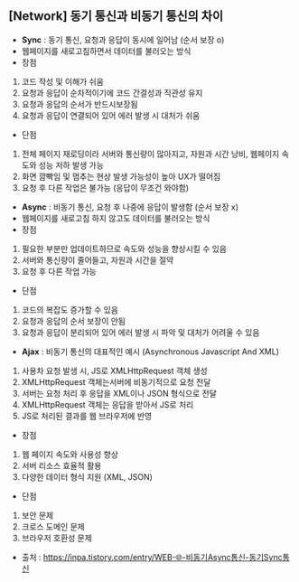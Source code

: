 ## [Network] 동기 통신과 비동기 통신의 차이
- **Sync** : 동기 통신, 요청과 응답이 동시에 일어남 (순서 보장 o)
 - 웹페이지를 새로고침하면서 데이터를 불러오는 방식
 - 장점
  1. 코드 작성 및 이해가 쉬움
  2. 요청과 응답이 순차적이기에 코드 간결성과 직관성 유지
  3. 요청과 응답의 순서가 반드시보장됨
  4. 요청과 응답이 연결되어 있어 에러 발생 시 대처가 쉬움
 - 단점
  1. 전체 페이지 재로딩이라 서버와 통신량이 많아지고, 자원과 시간 낭비, 웹페이지 속도와 성능 저하 발생 가능
  2. 화면 깜빡임 및 멈추는 현상 발생 가능성이 높아 UX가 떨어짐
  3. 요청 후 다른 작업은 불가능 (응답이 무조건 와야함)
- **Async** : 비동기 통신, 요청 후 나중에 응답이 발생함 (순서 보장 x)
 - 웹페이지를 새로고침 하지 않고도 데이터를 불러오는 방식
 - 장점
  1. 필요한 부분만 업데이트하므로 속도와 성능을 향상시킬 수 있음
  2. 서버와 통신량이 줄어들고, 자원과 시간을 절약
  3. 요청 후 다른 작업 가능
 - 단점
  1. 코드의 복잡도 증가할 수 있음
  2. 요청과 응답의 순서 보장이 안됨
  3. 요청과 응답이 분리되어 있어 에러 발생 시 파악 및 대처가 어려울 수 있음

- **Ajax** : 비동기 통신의 대표적인 예시 (Asynchronous Javascript And XML)
 1. 사용차 요청 발생 시, JS로 XMLHttpRequest 객체 생성
 2. XMLHttpRequest 객체는서버에 비동기적으로 요청 전달
 3. 서버는 요청 처리 후 응답을 XML이나 JSON 형식으로 전달
 4. XMLHttpRequest 객체는 응답을 받아서 JS로 처리
 5. JS로 처리된 결과를 웹 브라우저에 반영
 - 장점
  1. 웹 페이지 속도와 사용성 향상
  2. 서버 리소스 효율적 활용
  3. 다양한 데이터 형식 지원 (XML, JSON)
 - 단점
  1. 보안 문제
  2. 크로스 도메인 문제
  3. 브라우저 호환성 문제

- 출처 : <https://inpa.tistory.com/entry/WEB-🌐-비동기Async통신-동기Sync통신>